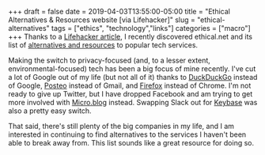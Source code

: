 +++ 
draft = false
date = 2019-04-03T13:55:00-05:00
title = "Ethical Alternatives & Resources website [via Lifehacker]"
slug = "ethical-alternatives" 
tags = ["ethics", "technology","links"]
categories = ["macro"]
+++
Thanks to a [Lifehacker article](https://lifehacker.com/find-ethical-open-source-alternatives-to-almost-every-a-1833746899), I recently discovered ethical.net and its list of [alternatives and resources](https://ethical.net/resources/) to popular tech services. 

Making the switch to privacy-focused (and, to a lesser extent, environmental-focused) tech has been a big focus of mine recently. I've cut a lot of Google out of my life (but not all of it) thanks to [DuckDuckGo](https://start.duckduckgo.com/) instead of Google, [Posteo](https://posteo.de/en) instead of Gmail, and [Firefox](https://www.mozilla.org/en-US/firefox/new/?redirect_source=firefox-com) instead of Chrome. I'm not ready to give up Twitter, but I have dropped Facebook and am trying to get more involved with [Micro.blog](https://micro.blog/) instead. Swapping Slack out for [Keybase](https://keybase.io/) was also a pretty easy switch. 

That said, there's still plenty of the big companies in my life, and I am interested in continuing to find alternatives to the services I haven't been able to break away from. This list sounds like a great resource for doing so. 